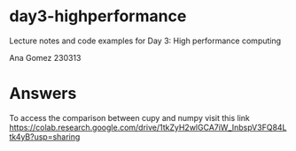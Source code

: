 # day3-highperformance
Lecture notes and code examples for Day 3: High performance computing

Ana Gomez 230313
# Answers
To access the comparison between cupy and numpy visit this link 
https://colab.research.google.com/drive/1tkZyH2wlGCA7iW_InbspV3FQ84Ltk4yB?usp=sharing

